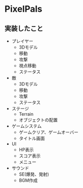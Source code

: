 # PixelPals

## 実装したこと
- プレイヤー
  - 3Dモデル
  - 移動
  - 攻撃
  - 視点移動
  - ステータス
- 敵
  - 3Dモデル
  - 移動
  - 攻撃
  - ステータス
- ステージ
  - Terrain
  - オブジェクトの配置
- ゲームシステム
  - ゲームクリア、ゲームオーバー
  - タイトル画面
- UI
  - HP表示
  - スコア表示
  - メニュー
- サウンド
  - SE(爆発、発射)
  - BGM作成
